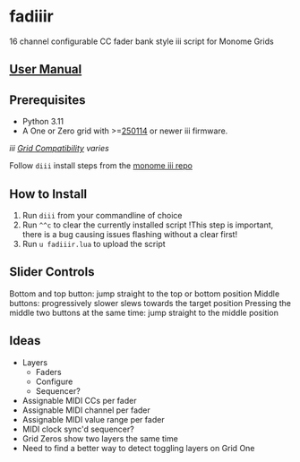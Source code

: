 # fadiiir

16 channel configurable CC fader bank style iii script for Monome Grids

## [User Manual](/manual.md)

## Prerequisites

* Python 3.11
* A One or Zero grid with >=[250114](https://github.com/monome/iii/releases/tag/250114) or newer iii firmware.
  
*iii [Grid Compatibility](https://github.com/monome/iii?tab=readme-ov-file#compatibility) varies*

Follow `diii` install steps from the [monome iii repo](https://github.com/monome/iii?tab=readme-ov-file#diii)

## How to Install

1. Run `diii` from your commandline of choice
2. Run `^^c` to clear the currently installed script !This step is important, there is a bug causing issues flashing without a clear first!
3. Run `u fadiiir.lua` to upload the script

## Slider Controls

Bottom and top button: jump straight to the top or bottom position
Middle buttons: progressively slower slews towards the target position
Pressing the middle two buttons at the same time: jump straight to the middle position

## Ideas

* Layers
  * Faders
  * Configure
  * Sequencer?
* Assignable MIDI CCs per fader
* Assignable MIDI channel per fader
* Assignable MIDI value range per fader
* MIDI clock sync'd sequencer?
* Grid Zeros show two layers the same time
* Need to find a better way to detect toggling layers on Grid One
